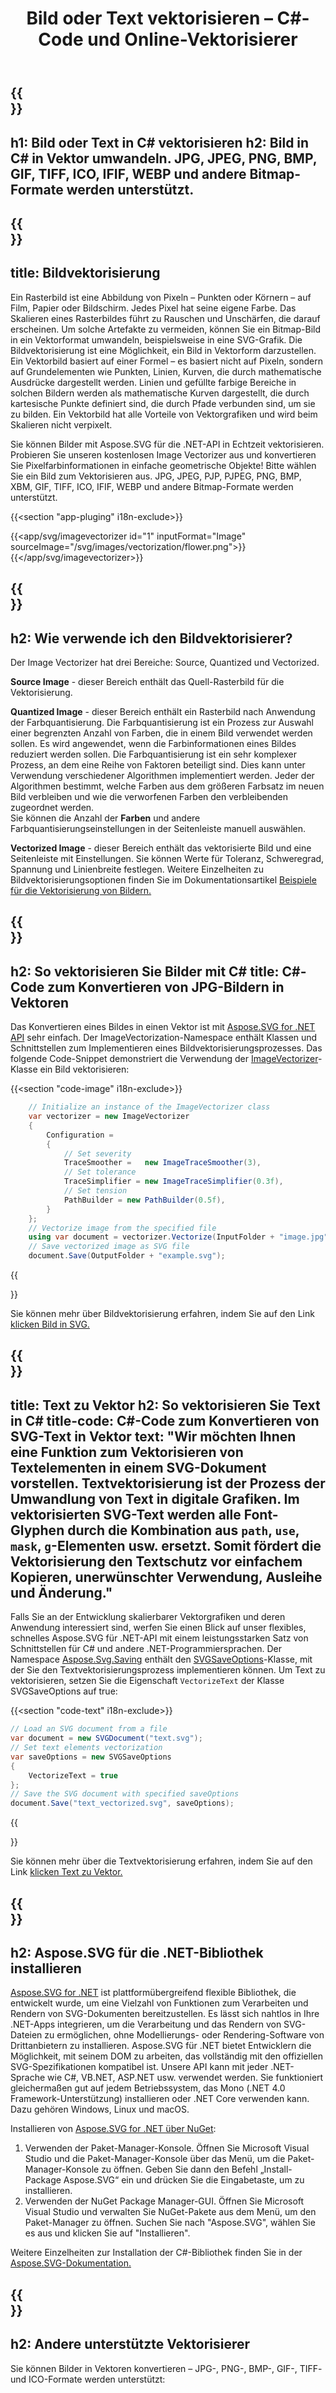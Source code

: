 ﻿---
translation: true
template: /templates/_template-vectorization.md
title: Bild oder Text vektorisieren – C#-Code und Online-Vektorisierer
url: /net/vectorization/
description: Konvertieren Sie Bilder oder SVG-Text in Vektorgrafiken und speichern Sie die Ausgabe im SVG-Format. Online oder in C# vektorisieren!
---

{{<section banner>}}
---
h1: Bild oder Text in C# vektorisieren
h2: Bild in C# in Vektor umwandeln. JPG, JPEG, PNG, BMP, GIF, TIFF, ICO, IFIF, WEBP und andere Bitmap-Formate werden unterstützt.
---

{{<section overview>}}
---
title: Bildvektorisierung
---

Ein Rasterbild ist eine Abbildung von Pixeln – Punkten oder Körnern – auf Film, Papier oder Bildschirm. Jedes Pixel hat seine eigene Farbe. Das Skalieren eines Rasterbildes führt zu Rauschen und Unschärfen, die darauf erscheinen. Um solche Artefakte zu vermeiden, können Sie ein Bitmap-Bild in ein Vektorformat umwandeln, beispielsweise in eine SVG-Grafik. Die Bildvektorisierung ist eine Möglichkeit, ein Bild in Vektorform darzustellen. Ein Vektorbild basiert auf einer Formel – es basiert nicht auf Pixeln, sondern auf Grundelementen wie Punkten, Linien, Kurven, die durch mathematische Ausdrücke dargestellt werden. Linien und gefüllte farbige Bereiche in solchen Bildern werden als mathematische Kurven dargestellt, die durch kartesische Punkte definiert sind, die durch Pfade verbunden sind, um sie zu bilden. Ein Vektorbild hat alle Vorteile von Vektorgrafiken und wird beim Skalieren nicht verpixelt.
 
Sie können Bilder mit Aspose.SVG für die .NET-API in Echtzeit vektorisieren. Probieren Sie unseren kostenlosen Image Vectorizer aus und konvertieren Sie Pixelfarbinformationen in einfache geometrische Objekte! Bitte wählen Sie ein Bild zum Vektorisieren aus. JPG, JPEG, PJP, PJPEG, PNG, BMP, XBM, GIF, TIFF, ICO, IFIF, WEBP und andere Bitmap-Formate werden unterstützt.

{{<section "app-pluging" i18n-exclude>}}

{{<app/svg/imagevectorizer id="1" inputFormat="Image" sourceImage="/svg/images/vectorization/flower.png">}}{{</app/svg/imagevectorizer>}}

{{<section plugin-use>}}
---
h2: Wie verwende ich den Bildvektorisierer?
---

Der Image Vectorizer hat drei Bereiche: Source, Quantized und Vectorized.

<b>Source Image</b> - dieser Bereich enthält das Quell-Rasterbild für die Vektorisierung.

<b>Quantized Image</b> - dieser Bereich enthält ein Rasterbild nach Anwendung der Farbquantisierung. Die Farbquantisierung ist ein Prozess zur Auswahl einer begrenzten Anzahl von Farben, die in einem Bild verwendet werden sollen. Es wird angewendet, wenn die Farbinformationen eines Bildes reduziert werden sollen. Die Farbquantisierung ist ein sehr komplexer Prozess, an dem eine Reihe von Faktoren beteiligt sind. Dies kann unter Verwendung verschiedener Algorithmen implementiert werden. Jeder der Algorithmen bestimmt, welche Farben aus dem größeren Farbsatz im neuen Bild verbleiben und wie die verworfenen Farben den verbleibenden zugeordnet werden. <br>Sie können die Anzahl der <b>Farben</b> und andere Farbquantisierungseinstellungen in der Seitenleiste manuell auswählen.

<b>Vectorized Image</b> - dieser Bereich enthält das vektorisierte Bild und eine Seitenleiste mit Einstellungen. Sie können Werte für Toleranz, Schweregrad, Spannung und Linienbreite festlegen. Weitere Einzelheiten zu Bildvektorisierungsoptionen finden Sie im Dokumentationsartikel <a href="https://docs.aspose.com/svg/net/how-to-work-with-aspose-svg-api/image-vectorization-examples/" target="_blank">Beispiele für die Vektorisierung von Bildern.</a>

{{<section image-vectorization>}}
---
h2: So vektorisieren Sie Bilder mit C#
title: C#-Code zum Konvertieren von JPG-Bildern in Vektoren
---

Das Konvertieren eines Bildes in einen Vektor ist mit <a href="https://products.aspose.com/svg/{{lang.url-fragment}}net/" target="_blank">Aspose.SVG for .NET API</a> sehr einfach. Der ImageVectorization-Namespace enthält Klassen und Schnittstellen zum Implementieren eines Bildvektorisierungsprozesses. Das folgende Code-Snippet demonstriert die Verwendung der <a href="https://reference.aspose.com/svg/net/aspose.svg.imagevectorization/imagevectorizer/" target="_blank">ImageVectorizer</a>-Klasse ein Bild vektorisieren:

{{<section "code-image" i18n-exclude>}}

```cs       
	// Initialize an instance of the ImageVectorizer class
    var vectorizer = new ImageVectorizer
    {
        Configuration = 
		{
			// Set severity
			TraceSmoother =   new ImageTraceSmoother(3),
			// Set tolerance
			TraceSimplifier = new ImageTraceSimplifier(0.3f),
			// Set tension
        	PathBuilder = new PathBuilder(0.5f),
		}
    };
    // Vectorize image from the specified file
	using var document = vectorizer.Vectorize(InputFolder + "image.jpg");
    // Save vectorized image as SVG file 
	document.Save(OutputFolder + "example.svg");
```

{{<section link-image>}}

Sie können mehr über Bildvektorisierung erfahren, indem Sie auf den Link <a href="https://products.aspose.com/svg/{{lang.url-fragment}}net/vectorization/image-to-svg/"> klicken Bild in SVG.</a>

{{<section text-vectorization>}}
---
title: Text zu Vektor
h2: So vektorisieren Sie Text in C#
title-code: C#-Code zum Konvertieren von SVG-Text in Vektor
text: "Wir möchten Ihnen eine Funktion zum Vektorisieren von Textelementen in einem SVG-Dokument vorstellen. Textvektorisierung ist der Prozess der Umwandlung von Text in digitale Grafiken. Im vektorisierten SVG-Text werden alle Font-Glyphen durch die Kombination aus `path`, `use`, `mask`, `g`-Elementen usw. ersetzt. Somit fördert die Vektorisierung den Textschutz vor einfachem Kopieren, unerwünschter Verwendung, Ausleihe und Änderung."
---

Falls Sie an der Entwicklung skalierbarer Vektorgrafiken und deren Anwendung interessiert sind, werfen Sie einen Blick auf unser flexibles, schnelles Aspose.SVG für .NET-API mit einem leistungsstarken Satz von Schnittstellen für C# und andere .NET-Programmiersprachen. Der Namespace <a href="https://reference.aspose.com/svg/net/aspose.svg.saving/" target="_blank">Aspose.Svg.Saving</a> enthält den <a href=" https://reference.aspose.com/svg/net/aspose.svg.saving/svgsaveoptions/" target="_blank">SVGSaveOptions</a>-Klasse, mit der Sie den Textvektorisierungsprozess implementieren können. Um Text zu vektorisieren, setzen Sie die Eigenschaft `VectorizeText` der Klasse SVGSaveOptions auf true:

{{<section "code-text" i18n-exclude>}}

```cs
// Load an SVG document from a file
var document = new SVGDocument("text.svg");
// Set text elements vectorization 
var saveOptions = new SVGSaveOptions
{
    VectorizeText = true
};    
// Save the SVG document with specified saveOptions
document.Save("text_vectorized.svg", saveOptions);
```

{{<section link-text>}}

Sie können mehr über die Textvektorisierung erfahren, indem Sie auf den Link <a href="https://products.aspose.com/svg/{{lang.url-fragment}}net/vectorization/text-to-vector/"> klicken Text zu Vektor.</a>

{{<section installing>}}
---
h2: Aspose.SVG für die .NET-Bibliothek installieren
---

<a href="https://products.aspose.com/svg/{{lang.url-fragment}}net/" target="_blank">Aspose.SVG for .NET</a> ist plattformübergreifend flexible Bibliothek, die entwickelt wurde, um eine Vielzahl von Funktionen zum Verarbeiten und Rendern von SVG-Dokumenten bereitzustellen. Es lässt sich nahtlos in Ihre .NET-Apps integrieren, um die Verarbeitung und das Rendern von SVG-Dateien zu ermöglichen, ohne Modellierungs- oder Rendering-Software von Drittanbietern zu installieren. Aspose.SVG für .NET bietet Entwicklern die Möglichkeit, mit seinem DOM zu arbeiten, das vollständig mit den offiziellen SVG-Spezifikationen kompatibel ist. Unsere API kann mit jeder .NET-Sprache wie C#, VB.NET, ASP.NET usw. verwendet werden. Sie funktioniert gleichermaßen gut auf jedem Betriebssystem, das Mono (.NET 4.0 Framework-Unterstützung) installieren oder .NET Core verwenden kann. Dazu gehören Windows, Linux und macOS.

Installieren von <a href="https://www.nuget.org/packages/Aspose.SVG" target="_blank">Aspose.SVG for .NET über NuGet</a>:
1. Verwenden der Paket-Manager-Konsole. Öffnen Sie Microsoft Visual Studio und die Paket-Manager-Konsole über das Menü, um die Paket-Manager-Konsole zu öffnen. Geben Sie dann den Befehl „Install-Package Aspose.SVG“ ein und drücken Sie die Eingabetaste, um zu installieren.
2. Verwenden der NuGet Package Manager-GUI. Öffnen Sie Microsoft Visual Studio und verwalten Sie NuGet-Pakete aus dem Menü, um den Paket-Manager zu öffnen. Suchen Sie nach "Aspose.SVG", wählen Sie es aus und klicken Sie auf "Installieren". </br>



Weitere Einzelheiten zur Installation der C#-Bibliothek finden Sie in der [Aspose.SVG-Dokumentation.](https://docs.aspose.com/svg/net/getting-started/installation/)

{{<section other-vectorizers>}}
---
h2: Andere unterstützte Vektorisierer
---

Sie können Bilder in Vektoren konvertieren – JPG-, PNG-, BMP-, GIF-, TIFF- und ICO-Formate werden unterstützt: